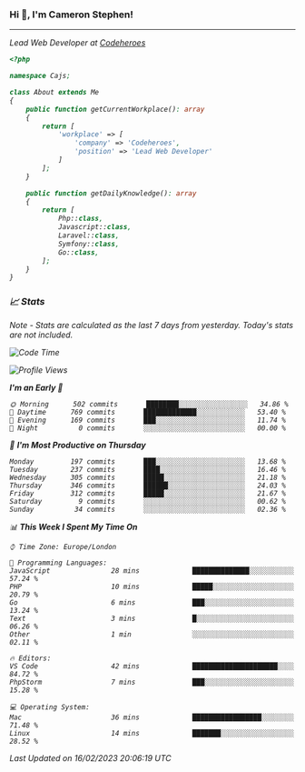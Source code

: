 ### Hi 👋, I'm Cameron Stephen!
<hr>
<p><em>Lead Web Developer at <a href="https://codeheroes.co.uk">Codeheroes</a></p>


```php
<?php

namespace Cajs;

class About extends Me
{
    public function getCurrentWorkplace(): array
    {
        return [
            'workplace' => [
                'company' => 'Codeheroes',
                'position' => 'Lead Web Developer'
            ]
        ];
    }

    public function getDailyKnowledge(): array
    {
        return [
            Php::class,
            Javascript::class,
            Laravel::class,
            Symfony::class,
            Go::class,
        ];
    }
}
```

### 📈 Stats
<p><em>Note - Stats are calculated as the last 7 days from yesterday. Today's stats are not included.</em></p>


<!--START_SECTION:waka-->
![Code Time](http://img.shields.io/badge/Code%20Time-3%2C251%20hrs%2034%20mins-blue)

![Profile Views](http://img.shields.io/badge/Profile%20Views-0-blue)

**I'm an Early 🐤** 

```text
🌞 Morning      502 commits       ████████░░░░░░░░░░░░░░░░░   34.86 % 
🌆 Daytime      769 commits       █████████████░░░░░░░░░░░░   53.40 % 
🌃 Evening      169 commits       ███░░░░░░░░░░░░░░░░░░░░░░   11.74 % 
🌙 Night          0 commits       ░░░░░░░░░░░░░░░░░░░░░░░░░   00.00 % 

```
📅 **I'm Most Productive on Thursday** 

```text
Monday         197 commits       ███░░░░░░░░░░░░░░░░░░░░░░   13.68 % 
Tuesday        237 commits       ████░░░░░░░░░░░░░░░░░░░░░   16.46 % 
Wednesday      305 commits       █████░░░░░░░░░░░░░░░░░░░░   21.18 % 
Thursday       346 commits       ██████░░░░░░░░░░░░░░░░░░░   24.03 % 
Friday         312 commits       █████░░░░░░░░░░░░░░░░░░░░   21.67 % 
Saturday         9 commits       ░░░░░░░░░░░░░░░░░░░░░░░░░   00.62 % 
Sunday          34 commits       ░░░░░░░░░░░░░░░░░░░░░░░░░   02.36 % 

```


📊 **This Week I Spent My Time On** 

```text
⌚︎ Time Zone: Europe/London

💬 Programming Languages: 
JavaScript               28 mins             ██████████████░░░░░░░░░░░   57.24 % 
PHP                      10 mins             █████░░░░░░░░░░░░░░░░░░░░   20.79 % 
Go                       6 mins              ███░░░░░░░░░░░░░░░░░░░░░░   13.24 % 
Text                     3 mins              █░░░░░░░░░░░░░░░░░░░░░░░░   06.26 % 
Other                    1 min               ░░░░░░░░░░░░░░░░░░░░░░░░░   02.11 % 

🔥 Editors: 
VS Code                  42 mins             █████████████████████░░░░   84.72 % 
PhpStorm                 7 mins              ███░░░░░░░░░░░░░░░░░░░░░░   15.28 % 

💻 Operating System: 
Mac                      36 mins             █████████████████░░░░░░░░   71.48 % 
Linux                    14 mins             ███████░░░░░░░░░░░░░░░░░░   28.52 % 

```


 Last Updated on 16/02/2023 20:06:19 UTC
<!--END_SECTION:waka-->
